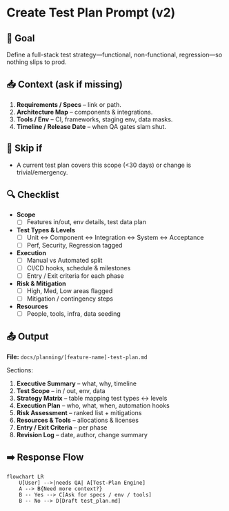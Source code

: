 # Create Test Plan Prompt (v2)

## 🎯 Goal
Define a full-stack test strategy—functional, non-functional, regression—so nothing slips to prod.

## 📥 Context (ask if missing)
1. **Requirements / Specs** – link or path.
2. **Architecture Map** – components & integrations.
3. **Tools / Env** – CI, frameworks, staging env, data masks.
4. **Timeline / Release Date** – when QA gates slam shut.

## 🚦 Skip if
- A current test plan covers this scope (<30 days) or change is trivial/emergency.

## 🔍 Checklist
- **Scope**  
  - [ ] Features in/out, env details, test data plan  

- **Test Types & Levels**  
  - [ ] Unit ↔ Component ↔ Integration ↔ System ↔ Acceptance  
  - [ ] Perf, Security, Regression tagged  

- **Execution**  
  - [ ] Manual vs Automated split  
  - [ ] CI/CD hooks, schedule & milestones  
  - [ ] Entry / Exit criteria for each phase  

- **Risk & Mitigation**  
  - [ ] High, Med, Low areas flagged  
  - [ ] Mitigation / contingency steps  

- **Resources**  
  - [ ] People, tools, infra, data seeding  

## 📤 Output
**File:** `docs/planning/[feature-name]-test-plan.md`

Sections:
1. **Executive Summary** – what, why, timeline  
2. **Test Scope** – in / out, env, data  
3. **Strategy Matrix** – table mapping test types ↔ levels  
4. **Execution Plan** – who, what, when, automation hooks  
5. **Risk Assessment** – ranked list + mitigations  
6. **Resources & Tools** – allocations & licenses  
7. **Entry / Exit Criteria** – per phase  
8. **Revision Log** – date, author, change summary  

## ➡️ Response Flow
```mermaid
flowchart LR
    U[User] -->|needs QA| A[Test-Plan Engine]
    A --> B{Need more context?}
    B -- Yes --> C[Ask for specs / env / tools]
    B -- No --> D[Draft test_plan.md]
